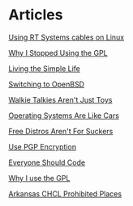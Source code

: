 <title>Articles - Dave's World</title>

Articles
========

[Using RT Systems cables on Linux](rt-systems-linux.html)

[Why I Stopped Using the GPL](not-gpl.html)

[Living the Simple Life](simple-life.html)

[Switching to OpenBSD](openbsd.html)

[Walkie Talkies Aren't Just Toys](frs-test.html)

[Operating Systems Are Like Cars](like-cars.html)

[Free Distros Aren't For Suckers](free-distros.html)

[Use PGP Encryption](pgp.html)

[Everyone Should Code](everyone-should-code.html)

[Why I use the GPL](gpl.html)

[Arkansas CHCL Prohibited Places](ar-chcl.html)

